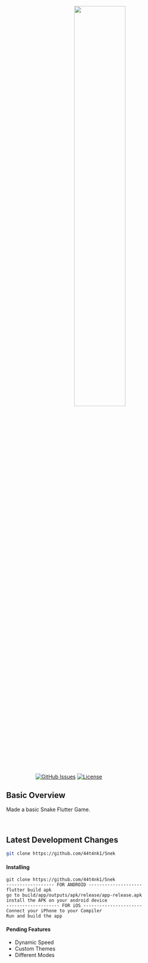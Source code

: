 <p align="center"><img width=52.5% src="https://venturebeat.com/wp-content/uploads/2019/02/google-flutter-logo-white.png?resize=1200%2C600&strip=all"></p>

&nbsp;&nbsp;&nbsp;&nbsp;&nbsp;&nbsp;&nbsp;&nbsp;&nbsp;&nbsp;&nbsp;&nbsp;&nbsp;&nbsp;&nbsp;&nbsp;&nbsp;&nbsp;&nbsp;
[![GitHub Issues](https://img.shields.io/github/issues/anfederico/Clairvoyant.svg)](https://github.com/44t4nk1/Snek/issues)
[![License](https://img.shields.io/badge/license-MIT-blue.svg)](https://opensource.org/licenses/MIT)

## Basic Overview

Made a basic Snake Flutter Game.


<br>


## Latest Development Changes
```bash
git clone https://github.com/44t4nk1/Snek
```


#### Installing

```text
git clone https://github.com/44t4nk1/Snek
------------------ FOR ANDROID --------------------
flutter build apk
go to build/app/outputs/apk/release/app-release.apk
install the APK on your android device
-------------------- FOR iOS ----------------------
Connect your iPhone to your Compiler
Run and build the app
```

#### Pending Features
- Dynamic Speed
- Custom Themes
- Different Modes
